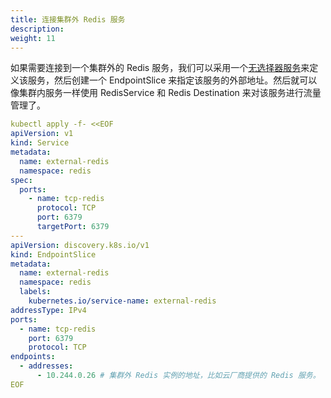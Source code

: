 ```yaml
---
title: 连接集群外 Redis 服务
description: 
weight: 11
---
```


如果需要连接到一个集群外的 Redis 服务，我们可以采用一个[无选择器服务](https://kubernetes.io/docs/concepts/services-networking/service/#services-without-selectors)来定义该服务，然后创建一个 EndpointSlice 来指定该服务的外部地址。然后就可以像集群内服务一样使用 RedisService 和 Redis Destination 来对该服务进行流量管理了。

```yaml
kubectl apply -f- <<EOF 
apiVersion: v1
kind: Service
metadata:
  name: external-redis
  namespace: redis
spec:
  ports:
    - name: tcp-redis
      protocol: TCP
      port: 6379
      targetPort: 6379
---
apiVersion: discovery.k8s.io/v1
kind: EndpointSlice
metadata:
  name: external-redis
  namespace: redis
  labels:
    kubernetes.io/service-name: external-redis
addressType: IPv4
ports:
  - name: tcp-redis
    port: 6379
    protocol: TCP
endpoints:
  - addresses:
      - 10.244.0.26 # 集群外 Redis 实例的地址，比如云厂商提供的 Redis 服务。
EOF
```